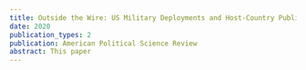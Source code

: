 ```yaml
---
title: Outside the Wire: US Military Deployments and Host-Country Public Opinion
date: 2020
publication_types: 2
publication: American Political Science Review
abstract: This paper
---
```

